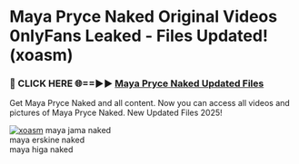 # Maya Pryce Naked Original Videos 0nlyFans Leaked - Files Updated! (xoasm)

<h3>🔴 CLICK HERE 🌐==►► <a href="https://tinyurl.com/up5wt9bj" rel="nofollow">Maya Pryce Naked Updated Files</a></h3>

Get Maya Pryce Naked and all content. Now you can access all videos and pictures of Maya Pryce Naked. New Updated Files 2025!

[![xoasm](https://i.imgur.com/ABiUzMV.gif)](https://tinyurl.com/up5wt9bj)
maya jama naked<br>
maya erskine naked<br>
maya higa naked